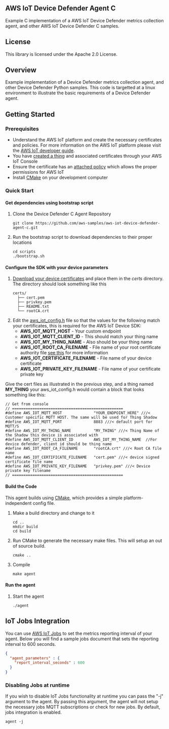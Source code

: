 ## AWS IoT Device Defender Agent C

Example C implementation of a AWS IoT Device Defender metrics collection agent, and other AWS IoT Device Defender C samples.

## License

This library is licensed under the Apache 2.0 License.

## Overview
Example implementation of a Device Defender metrics collection agent, and other Device Defender Python samples. This code is targetted at a
linux environment to illustrate the basic requirements of a Device Defender agent. 

## Getting Started
### Prerequisites
* Understand the AWS IoT platform and create the necessary certificates and policies.
For more information on the AWS IoT platform please visit the [AWS IoT developer guide](https://docs.aws.amazon.com/iot/latest/developerguide/iot-security-identity.html_).
* You have [created a thing](https://docs.aws.amazon.com/iot/latest/developerguide/register-device.html) and associated certificates through your AWS IoT Console
* Ensure the certificate has an [attached policy](https://docs.aws.amazon.com/iot/latest/developerguide/attach-policy-to-certificate.html) which allows the proper permissions for AWS IoT
* Install [CMake](https://cmake.org/) on your development computer
### Quick Start
#### Get dependencies using bootstrap script
1. Clone the Device Defender C Agent Repository
   ```
   git clone https://github.com/aws-samples/aws-iot-device-defender-agent-c.git
   ```
1. Run the bootstrap script to download dependencies to their proper locations
   ```
   cd scripts
   ./bootstrap.sh
   ```
#### Configure the SDK with your device parameters
1. [Download your device certificates](https://docs.aws.amazon.com/iot/latest/developerguide/create-device-certificate.html) and place them in the _certs_ directory. The directory should look something like this
   ```
   certs/
     ├── cert.pem
     ├── privkey.pem
     ├── README.txt
     └── rootCA.crt
    ```
1. Edit the [aws_iot_config.h](include/aws_iot_config.h) file so that the values for the following match your certificates, this is required for the AWS IoT Device SDK:
   * __AWS_IOT_MQTT_HOST__ - Your custom endpoint
   * __AWS_IOT_MQTT_CLIENT_ID__ - This should match your thing name
   * __AWS_IOT_MY_THING_NAME__ - Also should be your thing name
   * __AWS_IOT_ROOT_CA_FILENAME__ - File name of your root certificate authority file [see this](https://docs.aws.amazon.com/iot/latest/developerguide/managing-device-certs.html) for more information
   * __AWS_IOT_CERTIFICATE_FILENAME__ - File name of your device certificate
   * __AWS_IOT_PRIVATE_KEY_FILENAME__ - File name of your certificate private key
   
Give the cert files as illustrated in the previous step, and a thing named __MY_THING__ your aws_iot_config.h would contain a block that looks something like this:
```
// Get from console
// =================================================
#define AWS_IOT_MQTT_HOST              "YOUR_ENDPOINT_HERE" ///< Customer specific MQTT HOST. The same will be used for Thing Shadow
#define AWS_IOT_MQTT_PORT              8883 ///< default port for MQTT/S
#define AWS_IOT_MY_THING_NAME 		   "MY_THING" ///< Thing Name of the Shadow this device is associated with
#define AWS_IOT_MQTT_CLIENT_ID         AWS_IOT_MY_THING_NAME  //For device defender, client id should be thing name
#define AWS_IOT_ROOT_CA_FILENAME       "rootCA.crt" ///< Root CA file name
#define AWS_IOT_CERTIFICATE_FILENAME   "cert.pem" ///< device signed certificate file name
#define AWS_IOT_PRIVATE_KEY_FILENAME   "privkey.pem" ///< Device private key filename
// =================================================

```
#### Build the Code
This agent builds using [CMake](https://cmake.org/), which provides a simple platform-independent config file.
1. Make a build directory and change to it
   ```
   cd ..
   mkdir build
   cd build
   ```
1. Run CMake to generate the necessary make files. This will setup an out of source build.
   ```
   cmake ..
   ```
1. Compile
   ```
   make agent
   ```
#### Run the agent
1. Start the agent
    ```
    ./agent
    ```
## IoT Jobs Integration
You can use [AWS IoT Jobs](https://docs.aws.amazon.com/iot/latest/developerguide/iot-jobs.html) to 
set the metrics reporting interval of your agent. Below you will find a 
sample jobs document that sets the reporting interval to 600 seconds.

```json
{
  "agent_parameters" : {
    "report_interval_seconds" : 600
  }
}
```
### Disabling Jobs at runtime
If you wish to disable IoT Jobs functionality at runtime you can pass the "-j" argument to the agent.
By passing this argument, the agent will not setup the necessary jobs MQTT subscriptions or check for new 
jobs. By default, jobs integration is enabled.

```
agent -j
```